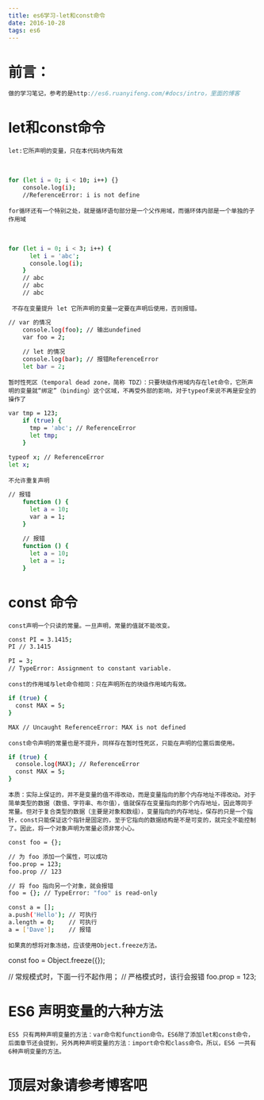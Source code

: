 ```yaml
---
title: es6学习-let和const命令
date: 2016-10-28
tags: es6
---
```


# 前言：
```js
做的学习笔记，参考的是http://es6.ruanyifeng.com/#docs/intro，里面的博客
```
 <!-- more -->   

# let和const命令

	let:它所声明的变量，只在本代码块内有效


​	

``` bash
for (let i = 0; i < 10; i++) {}
	console.log(i);
	//ReferenceError: i is not define
```
	for循环还有一个特别之处，就是循环语句部分是一个父作用域，而循环体内部是一个单独的子作用域


​	

``` bash
for (let i = 0; i < 3; i++) {
	  let i = 'abc';
	  console.log(i);
	}
	// abc
	// abc
	// abc
```
	 不存在变量提升 let 它所声明的变量一定要在声明后使用，否则报错。


``` bash
// var 的情况
	console.log(foo); // 输出undefined
	var foo = 2;
	
	// let 的情况
	console.log(bar); // 报错ReferenceError
	let bar = 2;
```
	暂时性死区（temporal dead zone，简称 TDZ）：只要块级作用域内存在let命令，它所声明的变量就“绑定”（binding）这个区域，不再受外部的影响，对于typeof来说不再是安全的操作了

``` bash
var tmp = 123;
	if (true) {
	  tmp = 'abc'; // ReferenceError
	  let tmp;
	}
	
typeof x; // ReferenceError
let x;
```
	不允许重复声明 


``` bash
// 报错
	function () {
	  let a = 10;
	  var a = 1;
	}
	
	// 报错
	function () {
	  let a = 10;
	  let a = 1;
	}
```

# const 命令
	const声明一个只读的常量。一旦声明，常量的值就不能改变。
``` bash
const PI = 3.1415;
PI // 3.1415

PI = 3;
// TypeError: Assignment to constant variable.
```

	const的作用域与let命令相同：只在声明所在的块级作用域内有效。
``` bash
if (true) {
  const MAX = 5;
}

MAX // Uncaught ReferenceError: MAX is not defined
```
	const命令声明的常量也是不提升，同样存在暂时性死区，只能在声明的位置后面使用。
``` bash
if (true) {
  console.log(MAX); // ReferenceError
  const MAX = 5;
}
```
	本质：实际上保证的，并不是变量的值不得改动，而是变量指向的那个内存地址不得改动。对于简单类型的数据（数值、字符串、布尔值），值就保存在变量指向的那个内存地址，因此等同于常量。但对于复合类型的数据（主要是对象和数组），变量指向的内存地址，保存的只是一个指针，const只能保证这个指针是固定的，至于它指向的数据结构是不是可变的，就完全不能控制了。因此，将一个对象声明为常量必须非常小心。
``` bash
const foo = {};

// 为 foo 添加一个属性，可以成功
foo.prop = 123;
foo.prop // 123

// 将 foo 指向另一个对象，就会报错
foo = {}; // TypeError: "foo" is read-only
```

``` bash
const a = [];
a.push('Hello'); // 可执行
a.length = 0;    // 可执行
a = ['Dave'];    // 报错
```
	如果真的想将对象冻结，应该使用Object.freeze方法。
const foo = Object.freeze({});

// 常规模式时，下面一行不起作用；
// 严格模式时，该行会报错
foo.prop = 123;

# ES6 声明变量的六种方法
	ES5 只有两种声明变量的方法：var命令和function命令。ES6除了添加let和const命令，后面章节还会提到，另外两种声明变量的方法：import命令和class命令。所以，ES6 一共有6种声明变量的方法。

# 顶层对象请参考博客吧
